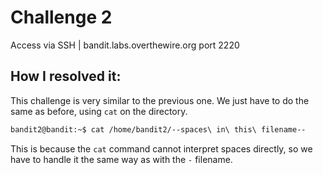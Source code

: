 # Challenge 2

Access via SSH | bandit.labs.overthewire.org port 2220 

## How I resolved it:

This challenge is very similar to the previous one. We just have to do the same as before, using `cat` on the directory.

~~~bash
bandit2@bandit:~$ cat /home/bandit2/--spaces\ in\ this\ filename--
~~~

This is because the `cat` command cannot interpret spaces directly, so we have to handle it the same way as with the `-` filename.
